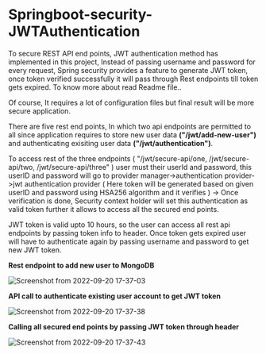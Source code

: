 # Springboot-security-JWTAuthentication

To secure REST API end points, JWT authentication method has implemented in this project, Instead of passing username and password for every request, Spring security provides a feature to generate JWT token, once token verified successfully it will pass through Rest endpoints till token gets expired. To know more about read Readme file..

Of course, It requires a lot of configuration files but final result will be more secure application.

There are five rest end points, In which two api endpoints are permitted to all since application requires to store new user data **("/jwt/add-new-user")** and authenticating exisiting user data **("/jwt/authentication")**.

To access rest of the three endpoints ( "/jwt/secure-api/one, /jwt/secure-api/two, /jwt/secure-api/three" ) user must their userId and password, this userID and password will go to provider manager->authentication provider->jwt authentication provider ( Here token will be generated based on given userID and password using HSA256 algorithm and it verifies ) -> Once verification is done, Security context holder will set this authentication as valid token further it allows to access all the secured end points.

JWT token is valid upto 10 hours, so the user can access all rest api endpoints by passing token info to header. Once token gets expired user will have to authenticate again by passing username and password to get new JWT token.

**Rest endpoint to add new user to MongoDB**

![Screenshot from 2022-09-20 17-37-03](https://user-images.githubusercontent.com/112934529/191253446-72c66abb-35e9-4e4a-87d2-90a83db6f960.png)

**API call to authenticate existing user account to get JWT token**

![Screenshot from 2022-09-20 17-37-38](https://user-images.githubusercontent.com/112934529/191253581-6f41083f-b949-4aa0-995f-8d682cdd997d.png)

**Calling all secured end points by passing JWT token through header**

![Screenshot from 2022-09-20 17-37-43](https://user-images.githubusercontent.com/112934529/191253730-e08ac95f-4a54-4d33-b93d-10c57487189d.png)

